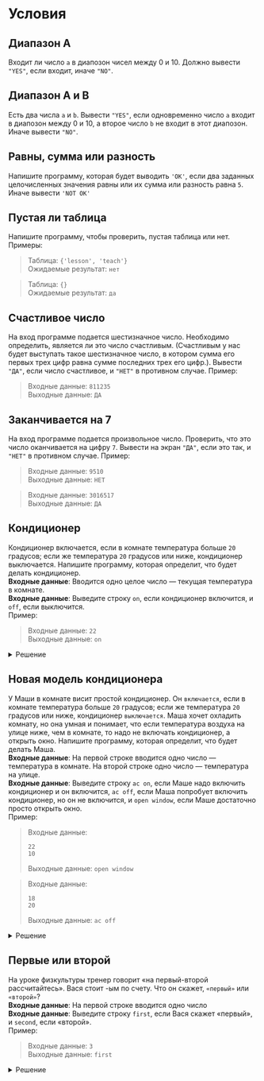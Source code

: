 # Условия
## Диапазон A
Входит ли число `a` в диапозон чисел между 0 и 10. Должно вывести `"YES"`, если входит, иначе `"NO"`.
## Диапазон A и B
Есть два числа `a` и `b`. Вывести `"YES"`, если одновременно число `a` входит в диапозон между 0 и 10, а второе число `b` не входит в этот диапозон. Иначе вывести `"NO"`.
## Равны, сумма или разность
Напишите программу, которая будет выводить `'OK'`, если два заданных целочисленных значения равны или их сумма или разность равна `5`. Иначе вывести `'NOT OK'`
## Пустая ли таблица
Напишите программу, чтобы проверить, пустая таблица или нет. Примеры:
>Таблица: `{'lesson', 'teach'}`\
Ожидаемые результат: `нет`

>Таблица: `{}`\
Ожидаемые результат: `да`
## Счастливое число
На вход программе подается шестизначное число. Необходимо определить, является ли это число счастливым. (Счастливым у нас будет выступать такое шестизначное число, в котором сумма его первых трех цифр равна сумме последних трех его цифр.). Вывести `"ДА"`, если число счастливое, и `"НЕТ"` в противном случае. Пример:
>Входные данные: `811235`\
Выходные данные: `ДА`
## Заканчивается на 7
На вход программе подается произвольное число. Проверить, что это число оканчивается на цифру `7`. Вывести на экран `"ДА"`, если это так, и `"НЕТ"` в противном случае. Пример:
>Входные данные: `9510`\
Выходные данные: `НЕТ`

>Входные данные: `3016517`\
Выходные данные: `ДА`
## Кондиционер
Кондиционер включается, если в комнате температура больше `20` градусов; если же температура `20` градусов или ниже, кондиционер выключается. Напишите программу, которая определит, что будет делать кондиционер.\
**Входные данные**: Вводится одно целое число — текущая температура в комнате.\
**Входные данные**: Выведите строку `on`, если кондиционер включится, и `off`, если выключится.\
Пример:
>Входные данные: `22`\
Выходные данные: `on`

<details><summary>Решение</summary>
<pre>
n = tonumber(io.read())
if n > 20 then
    print("on")
else
    print("off")
end
</pre>
</details>

## Новая модель кондиционера
У Маши в комнате висит простой кондиционер. Он `включается`, если в комнате температура больше `20` градусов; если же температура `20` градусов или ниже, кондиционер `выключается`. Маша хочет охладить комнату, но она умная и понимает, что если температура воздуха на улице ниже, чем в комнате, то надо не включать кондиционер, а открыть окно. Напишите программу, которая определит, что будет делать Маша.\
**Входные данные**: На первой строке вводится одно число — температура в комнате. На второй строке одно число — температура на улице.\
**Входные данные**: Выведите строку `ac on`, если Маше надо включить кондиционер и он включится, `ac off`, если Маша попробует включить кондиционер, но он не включится, и `open window`, если Маше достаточно просто открыть окно.\
Пример:
>Входные данные:
>```
>22
>10
>```
>Выходные данные: `open window`

>Входные данные:
>```
>18
>20
>```
>Выходные данные: `ac off`

<details><summary>Решение</summary>
<pre>
1.
t_in = tonumber(io.read())
t_out = tonumber(io.read())
if t_in <= t_out then
    if t_in > 20 then
        print("ac on")
    else:
        print("ac off")
    end
else
    print("open window")
end
2.
t_in = tonumber(io.read())
t_out = tonumber(io.read())
if t_in > t_out then
    print("open window")
elif t_in > 20 then
    print("ac on")
else
    print("ac off")
end
</pre>
</details>

## Первые или второй
На уроке физкультуры тренер говорит «на первый-второй рассчитайтесь». Вася стоит 
-ым по счету. Что он скажет, `«первый»` или `«второй»`?\
**Входные данные**: На первой строке вводится одно число\
**Входные данные**: Выведите строку `first`, если Вася скажет «первый», и `second`, если «второй».\
Пример:
>Входные данные: `3`\
Выходные данные: `first`

<details><summary>Решение</summary>
<pre>
n = tonumber(io.read())
if n % 2 == 1 then
    print("first")
else
    print("second")
end
</pre>
</details>